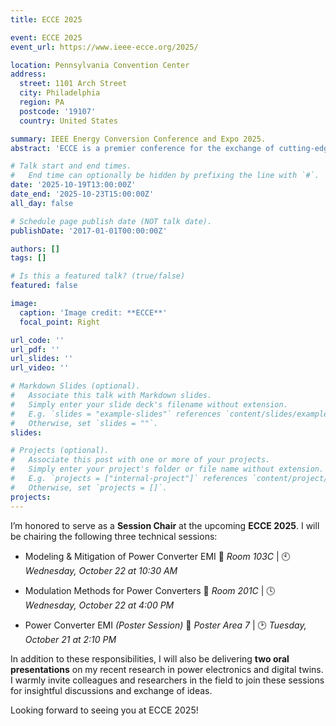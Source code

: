 ```yaml
---
title: ECCE 2025

event: ECCE 2025
event_url: https://www.ieee-ecce.org/2025/

location: Pennsylvania Convention Center
address:
  street: 1101 Arch Street
  city: Philadelphia
  region: PA
  postcode: '19107'
  country: United States

summary: IEEE Energy Conversion Conference and Expo 2025.
abstract: 'ECCE is a premier conference for the exchange of cutting-edge research and developments in the field of energy conversion components and controls, power electronics and electric machines and drives.'

# Talk start and end times.
#   End time can optionally be hidden by prefixing the line with `#`.
date: '2025-10-19T13:00:00Z'
date_end: '2025-10-23T15:00:00Z'
all_day: false

# Schedule page publish date (NOT talk date).
publishDate: '2017-01-01T00:00:00Z'

authors: []
tags: []

# Is this a featured talk? (true/false)
featured: false

image:
  caption: 'Image credit: **ECCE**'
  focal_point: Right

url_code: ''
url_pdf: ''
url_slides: ''
url_video: ''

# Markdown Slides (optional).
#   Associate this talk with Markdown slides.
#   Simply enter your slide deck's filename without extension.
#   E.g. `slides = "example-slides"` references `content/slides/example-slides.md`.
#   Otherwise, set `slides = ""`.
slides:

# Projects (optional).
#   Associate this post with one or more of your projects.
#   Simply enter your project's folder or file name without extension.
#   E.g. `projects = ["internal-project"]` references `content/project/deep-learning/index.md`.
#   Otherwise, set `projects = []`.
projects:
---
```


I’m honored to serve as a **Session Chair** at the upcoming **ECCE 2025**. I will be chairing the following three technical sessions:

- Modeling & Mitigation of Power Converter EMI
  📍 *Room 103C* | 🕙 *Wednesday, October 22 at 10:30 AM*

- Modulation Methods for Power Converters
  📍 *Room 201C* | 🕓 *Wednesday, October 22 at 4:00 PM*

- Power Converter EMI *(Poster Session)*
  📍 *Poster Area 7* | 🕑 *Tuesday, October 21 at 2:10 PM*

In addition to these responsibilities, I will also be delivering **two oral presentations** on my recent research in power electronics and digital twins. I warmly invite colleagues and researchers in the field to join these sessions for insightful discussions and exchange of ideas.

Looking forward to seeing you at ECCE 2025!




